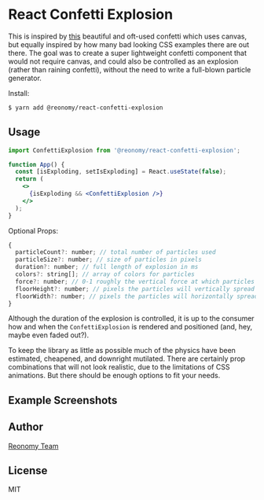 # React Confetti Explosion

<!-- [![npm version](https://img.shields.io/npm/v/@reonomy/styles.svg?style=flat-square)](https://www.npmjs.com/package/@reonomy/styles) -->


This is inspired by [this](https://codepen.io/Gthibaud/pen/ENzXbp) beautiful and oft-used confetti which uses canvas, but equally inspired by how many bad looking CSS examples there are out there. The goal was to create a super lightweight confetti component that would not require canvas, and could also be controlled as an explosion (rather than raining confetti), without the need to write a full-blown particle generator.


Install:

```bash
$ yarn add @reonomy/react-confetti-explosion
```


## Usage

```jsx
import ConfettiExplosion from '@reonomy/react-confetti-explosion';

function App() {
  const [isExploding, setIsExploding] = React.useState(false);
  return (
    <>
      {isExploding && <ConfettiExplosion />}
    </>
  );
}
```

Optional Props:

```js
{
  particleCount?: number; // total number of particles used
  particleSize?: number; // size of particles in pixels
  duration?: number; // full length of explosion in ms
  colors?: string[]; // array of colors for particles
  force?: number; // 0-1 roughly the vertical force at which particles initially explode
  floorHeight?: number; // pixels the particles will vertically spread from initial explosion point
  floorWidth?: number; // pixels the particles will horizontally spread from initial explosion point
}
```

Although the duration of the explosion is controlled, it is up to the consumer how and when the `ConfettiExplosion` is rendered and positioned (and, hey, maybe even faded out?).

To keep the library as little as possible much of the physics have been estimated, cheapened, and downright mutilated. There are certainly prop combinations that will not look realistic, due to the limitations of CSS animations. But there should be enough options to fit your needs.

## Example Screenshots


## Author

[Reonomy Team](https://github.com/reonomy)

## License

MIT

